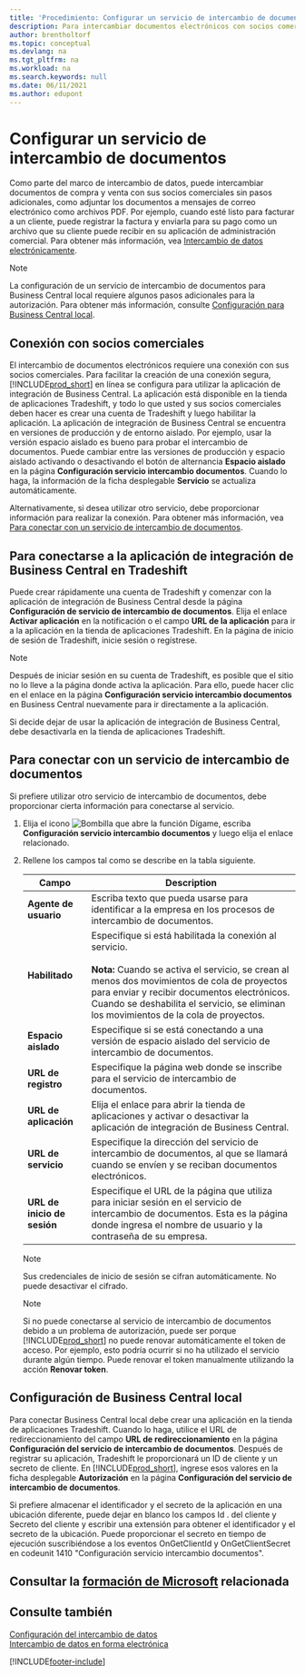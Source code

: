 ```yaml
---
title: 'Procedimiento: Configurar un servicio de intercambio de documentos | Documentos de Microsoft'
description: Para intercambiar documentos electrónicos con socios comerciales se usa un proveedor de servicios externo.
author: brentholtorf
ms.topic: conceptual
ms.devlang: na
ms.tgt_pltfrm: na
ms.workload: na
ms.search.keywords: null
ms.date: 06/11/2021
ms.author: edupont
---
```

# <a name="set-up-a-document-exchange-service"></a>Configurar un servicio de intercambio de documentos

Como parte del marco de intercambio de datos, puede intercambiar documentos de compra y venta con sus socios comerciales sin pasos adicionales, como adjuntar los documentos a mensajes de correo electrónico como archivos PDF. Por ejemplo, cuando esté listo para facturar a un cliente, puede registrar la factura y enviarla para su pago como un archivo que su cliente puede recibir en su aplicación de administración comercial. Para obtener más información, vea [Intercambio de datos electrónicamente](across-data-exchange.md).

> [!NOTE]
> La configuración de un servicio de intercambio de documentos para Business Central local requiere algunos pasos adicionales para la autorización. Para obtener más información, consulte [Configuración para Business Central local](#settings-for-business-central-on-premises).

## <a name="connecting-with-trading-partners"></a>Conexión con socios comerciales

El intercambio de documentos electrónicos requiere una conexión con sus socios comerciales. Para facilitar la creación de una conexión segura, [!INCLUDE[prod_short](includes/prod_short.md)] en línea se configura para utilizar la aplicación de integración de Business Central. La aplicación está disponible en la tienda de aplicaciones Tradeshift, y todo lo que usted y sus socios comerciales deben hacer es crear una cuenta de Tradeshift y luego habilitar la aplicación. La aplicación de integración de Business Central se encuentra en versiones de producción y de entorno aislado. Por ejemplo, usar la versión espacio aislado es bueno para probar el intercambio de documentos. Puede cambiar entre las versiones de producción y espacio aislado activando o desactivando el botón de alternancia **Espacio aislado** en la página **Configuración servicio intercambio documentos**. Cuando lo haga, la información de la ficha desplegable **Servicio** se actualiza automáticamente.

Alternativamente, si desea utilizar otro servicio, debe proporcionar información para realizar la conexión. Para obtener más información, vea [Para conectar con un servicio de intercambio de documentos](across-how-to-set-up-a-document-exchange-service.md#to-connect-to-a-document-exchange-service).

## <a name="to-connect-to-the-business-central-integration-app-on-tradeshift"></a>Para conectarse a la aplicación de integración de Business Central en Tradeshift

Puede crear rápidamente una cuenta de Tradeshift y comenzar con la aplicación de integración de Business Central desde la página **Configuración de servicio de intercambio de documentos**. Elija el enlace **Activar aplicación** en la notificación o el campo **URL de la aplicación** para ir a la aplicación en la tienda de aplicaciones Tradeshift. En la página de inicio de sesión de Tradeshift, inicie sesión o regístrese.

> [!NOTE]
> Después de iniciar sesión en su cuenta de Tradeshift, es posible que el sitio no lo lleve a la página donde activa la aplicación. Para ello, puede hacer clic en el enlace en la página **Configuración servicio intercambio documentos** en Business Central nuevamente para ir directamente a la aplicación.

Si decide dejar de usar la aplicación de integración de Business Central, debe desactivarla en la tienda de aplicaciones Tradeshift. 

## <a name="to-connect-to-a-document-exchange-service"></a>Para conectar con un servicio de intercambio de documentos

Si prefiere utilizar otro servicio de intercambio de documentos, debe proporcionar cierta información para conectarse al servicio.

1. Elija el icono ![Bombilla que abre la función Dígame](media/ui-search/search_small.png "Dígame qué desea hacer"), escriba **Configuración servicio intercambio documentos** y luego elija el enlace relacionado.  
2. Rellene los campos tal como se describe en la tabla siguiente.  

    |Campo|Description|  
    |---------------------------------|---------------------------------------|  
    |**Agente de usuario**|Escriba texto que pueda usarse para identificar a la empresa en los procesos de intercambio de documentos.|  
    |**Habilitado**|Especifique si está habilitada la conexión al servicio.<br><br> **Nota:** Cuando se activa el servicio, se crean al menos dos movimientos de cola de proyectos para enviar y recibir documentos electrónicos. Cuando se deshabilita el servicio, se eliminan los movimientos de la cola de proyectos.|  
    |**Espacio aislado**|Especifique si se está conectando a una versión de espacio aislado del servicio de intercambio de documentos.|
    |**URL de registro**|Especifique la página web donde se inscribe para el servicio de intercambio de documentos.|  
    |**URL de aplicación**|Elija el enlace para abrir la tienda de aplicaciones y activar o desactivar la aplicación de integración de Business Central.|
    |**URL de servicio**|Especifique la dirección del servicio de intercambio de documentos, al que se llamará cuando se envíen y se reciban documentos electrónicos.|  
    |**URL de inicio de sesión**|Especifique el URL de la página que utiliza para iniciar sesión en el servicio de intercambio de documentos. Esta es la página donde ingresa el nombre de usuario y la contraseña de su empresa.|  
    
    > [!NOTE]  
    > Sus credenciales de inicio de sesión se cifran automáticamente. No puede desactivar el cifrado.

    > [!NOTE]
    > Si no puede conectarse al servicio de intercambio de documentos debido a un problema de autorización, puede ser porque [!INCLUDE[prod_short](includes/prod_short.md)] no puede renovar automáticamente el token de acceso. Por ejemplo, esto podría ocurrir si no ha utilizado el servicio durante algún tiempo. Puede renovar el token manualmente utilizando la acción **Renovar token**.

## <a name="settings-for-business-central-on-premises"></a>Configuración de Business Central local

Para conectar Business Central local debe crear una aplicación en la tienda de aplicaciones Tradeshift. Cuando lo haga, utilice el URL de redireccionamiento del campo **URL de redireccionamiento** en la página **Configuración del servicio de intercambio de documentos**. Después de registrar su aplicación, Tradeshift le proporcionará un ID de cliente y un secreto de cliente. En [!INCLUDE[prod_short](includes/prod_short.md)], ingrese esos valores en la ficha desplegable **Autorización** en la página **Configuración del servicio de intercambio de documentos**.

Si prefiere almacenar el identificador y el secreto de la aplicación en una ubicación diferente, puede dejar en blanco los campos Id . del cliente y Secreto del cliente y escribir una extensión para obtener el identificador y el secreto de la ubicación. Puede proporcionar el secreto en tiempo de ejecución suscribiéndose a los eventos OnGetClientId y OnGetClientSecret en codeunit 1410 "Configuración servicio intercambio documentos".

## <a name="see-related-microsoft-training"></a>Consultar la [formación de Microsoft](/training/modules/electronic-documents-dynamics-365-business-central/) relacionada

## <a name="see-also"></a>Consulte también

[Configuración del intercambio de datos](across-set-up-data-exchange.md)  
[Intercambio de datos en forma electrónica](across-data-exchange.md)


[!INCLUDE[footer-include](includes/footer-banner.md)]
